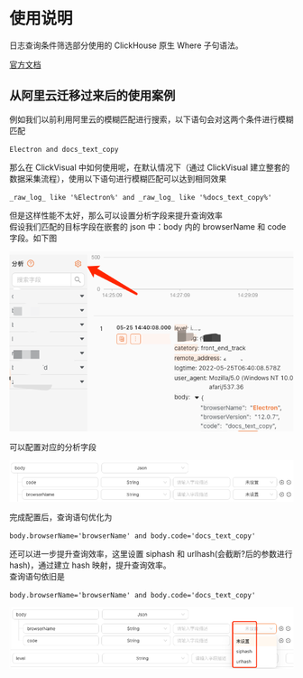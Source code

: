 # 使用说明

日志查询条件筛选部分使用的 ClickHouse 原生 Where 子句语法。

[官方文档](https://clickhouse.com/docs/zh/sql-reference/statements/select/where)

## 从阿里云迁移过来后的使用案例

例如我们以前利用阿里云的模糊匹配进行搜索，以下语句会对这两个条件进行模糊匹配

`Electron and docs_text_copy`

那么在 ClickVisual 中如何使用呢，在默认情况下（通过 ClickVisual 建立整套的数据采集流程），使用以下语句进行模糊匹配可以达到相同效果

`_raw_log_ like '%Electron%' and _raw_log_ like '%docs_text_copy%'`

但是这样性能不太好，那么可以设置分析字段来提升查询效率  
假设我们匹配的目标字段在嵌套的 json 中：body 内的 browserName 和 code 字段。如下图

![img_2.png](../../images/inst-3.png)

可以配置对应的分析字段

![img_1.png](../../images/inst-2.png)

完成配置后，查询语句优化为

`body.browserName='browserName' and body.code='docs_text_copy'`

还可以进一步提升查询效率，这里设置 siphash 和 urlhash(会截断?后的参数进行hash)，通过建立 hash 映射，提升查询效率。  
查询语句依旧是

`body.browserName='browserName' and body.code='docs_text_copy'`

![img_3.png](../../images/inst-4.png)